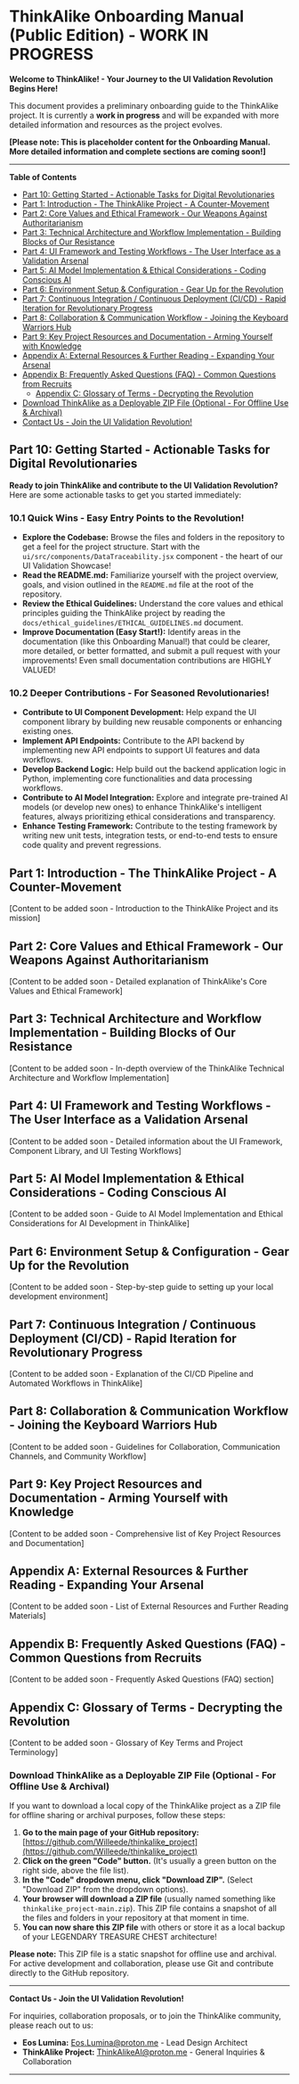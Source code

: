 # ThinkAlike Onboarding Manual (Public Edition) - WORK IN PROGRESS

**Welcome to ThinkAlike! - Your Journey to the UI Validation Revolution Begins Here!**

This document provides a preliminary onboarding guide to the ThinkAlike project.  It is currently a **work in progress** and will be expanded with more detailed information and resources as the project evolves.

**[Please note: This is placeholder content for the Onboarding Manual. More detailed information and complete sections are coming soon!]**

---

**Table of Contents**

*   [Part 10: Getting Started - Actionable Tasks for Digital Revolutionaries](#part-10-getting-started---actionable-tasks-for-digital-revolutionaries)
*   [Part 1: Introduction - The ThinkAlike Project - A Counter-Movement](#part-1-introduction---the-thinkalike-project---a-counter-movement)
*   [Part 2: Core Values and Ethical Framework - Our Weapons Against Authoritarianism](#part-2-core-values-and-ethical-framework---our-weapons-against-authoritarianism)
*   [Part 3: Technical Architecture and Workflow Implementation - Building Blocks of Our Resistance](#part-3-technical-architecture-and-workflow-implementation---building-blocks-of-our-resistance)
*   [Part 4: UI Framework and Testing Workflows - The User Interface as a Validation Arsenal](#part-4-ui-framework-and-testing-workflows---the-user-interface-as-a-validation-arsenal)
*   [Part 5: AI Model Implementation & Ethical Considerations - Coding Conscious AI](#part-5-ai-model-implementation--ethical-considerations---coding-conscious-ai)
*   [Part 6: Environment Setup & Configuration - Gear Up for the Revolution](#part-6-environment-setup--configuration---gear-up-for-the-revolution)
*   [Part 7: Continuous Integration / Continuous Deployment (CI/CD) - Rapid Iteration for Revolutionary Progress](#part-7-continuous-integration--continuous-deployment-cicd---rapid-iteration-for-revolutionary-progress)
*   [Part 8: Collaboration & Communication Workflow - Joining the Keyboard Warriors Hub](#part-8-collaboration--communication-workflow---joining-the-keyboard-warriors-hub)
*   [Part 9: Key Project Resources and Documentation - Arming Yourself with Knowledge](#part-9-key-project-resources-and-documentation---arming-yourself-with-knowledge)
*   [Appendix A: External Resources & Further Reading - Expanding Your Arsenal](#appendix-a-external-resources--further-reading---expanding-your-arsenal)
*   [Appendix B: Frequently Asked Questions (FAQ) - Common Questions from Recruits](#appendix-b-frequently-asked-questions-faq---common-questions-and-answers)
    *   [Appendix C: Glossary of Terms - Decrypting the Revolution](#appendix-c-glossary-of-terms---decrypting-the-revolution)
*   [Download ThinkAlike as a Deployable ZIP File (Optional - For Offline Use & Archival)](#download-thinkalike-as-a-deployable-zip-file-optional---for-offline-use--archival)
*   [Contact Us - Join the UI Validation Revolution!](#contact-us---join-the-ui-validation-revolution)


## Part 10: Getting Started - Actionable Tasks for Digital Revolutionaries

**Ready to join ThinkAlike and contribute to the UI Validation Revolution?** Here are some actionable tasks to get you started immediately:

### 10.1 Quick Wins - Easy Entry Points to the Revolution!

*   **Explore the Codebase:**  Browse the files and folders in the repository to get a feel for the project structure. Start with the `ui/src/components/DataTraceability.jsx` component - the heart of our UI Validation Showcase!
*   **Read the README.md:**  Familiarize yourself with the project overview, goals, and vision outlined in the `README.md` file at the root of the repository.
*   **Review the Ethical Guidelines:**  Understand the core values and ethical principles guiding the ThinkAlike project by reading the `docs/ethical_guidelines/ETHICAL_GUIDELINES.md` document.
*   **Improve Documentation (Easy Start!):**  Identify areas in the documentation (like this Onboarding Manual!) that could be clearer, more detailed, or better formatted, and submit a pull request with your improvements! Even small documentation contributions are HIGHLY VALUED!

### 10.2 Deeper Contributions - For Seasoned Revolutionaries!

*   **Contribute to UI Component Development:**  Help expand the UI component library by building new reusable components or enhancing existing ones.
*   **Implement API Endpoints:**  Contribute to the API backend by implementing new API endpoints to support UI features and data workflows.
*   **Develop Backend Logic:**  Help build out the backend application logic in Python, implementing core functionalities and data processing workflows.
*   **Contribute to AI Model Integration:**  Explore and integrate pre-trained AI models (or develop new ones) to enhance ThinkAlike's intelligent features, always prioritizing ethical considerations and transparency.
*   **Enhance Testing Framework:**  Contribute to the testing framework by writing new unit tests, integration tests, or end-to-end tests to ensure code quality and prevent regressions.

## Part 1: Introduction - The ThinkAlike Project - A Counter-Movement

[Content to be added soon - Introduction to the ThinkAlike Project and its mission]

## Part 2: Core Values and Ethical Framework - Our Weapons Against Authoritarianism

[Content to be added soon - Detailed explanation of ThinkAlike's Core Values and Ethical Framework]

## Part 3: Technical Architecture and Workflow Implementation - Building Blocks of Our Resistance

[Content to be added soon - In-depth overview of the ThinkAlike Technical Architecture and Workflow Implementation]

## Part 4: UI Framework and Testing Workflows - The User Interface as a Validation Arsenal

[Content to be added soon - Detailed information about the UI Framework, Component Library, and UI Testing Workflows]

## Part 5: AI Model Implementation & Ethical Considerations - Coding Conscious AI

[Content to be added soon - Guide to AI Model Implementation and Ethical Considerations for AI Development in ThinkAlike]

## Part 6: Environment Setup & Configuration - Gear Up for the Revolution

[Content to be added soon - Step-by-step guide to setting up your local development environment]

## Part 7: Continuous Integration / Continuous Deployment (CI/CD) - Rapid Iteration for Revolutionary Progress

[Content to be added soon - Explanation of the CI/CD Pipeline and Automated Workflows in ThinkAlike]

## Part 8: Collaboration & Communication Workflow - Joining the Keyboard Warriors Hub

[Content to be added soon - Guidelines for Collaboration, Communication Channels, and Community Workflow]

## Part 9: Key Project Resources and Documentation - Arming Yourself with Knowledge

[Content to be added soon - Comprehensive list of Key Project Resources and Documentation]

## Appendix A: External Resources & Further Reading - Expanding Your Arsenal

[Content to be added soon - List of External Resources and Further Reading Materials]

## Appendix B: Frequently Asked Questions (FAQ) - Common Questions from Recruits

[Content to be added soon - Frequently Asked Questions (FAQ) section]

## Appendix C: Glossary of Terms - Decrypting the Revolution

[Content to be added soon - Glossary of Key Terms and Project Terminology]

### Download ThinkAlike as a Deployable ZIP File (Optional - For Offline Use & Archival)

If you want to download a local copy of the ThinkAlike project as a ZIP file for offline sharing or archival purposes, follow these steps:

1.  **Go to the main page of your GitHub repository:** [https://github.com/Willeede/thinkalike_project](https://github.com/Willeede/thinkalike_project)
2.  **Click on the green "Code" button.** (It's usually a green button on the right side, above the file list).
3.  **In the "Code" dropdown menu, click "Download ZIP".** (Select "Download ZIP" from the dropdown options).
4.  **Your browser will download a ZIP file** (usually named something like `thinkalike_project-main.zip`). This ZIP file contains a snapshot of all the files and folders in your repository at that moment in time.
5.  **You can now share this ZIP file** with others or store it as a local backup of your LEGENDARY TREASURE CHEST architecture!

**Please note:** This ZIP file is a static snapshot for offline use and archival. For active development and collaboration, please use Git and contribute directly to the GitHub repository.

---

**Contact Us - Join the UI Validation Revolution!**

For inquiries, collaboration proposals, or to join the ThinkAlike community, please reach out to us:

*   **Eos Lumina:** [Eos.Lumina@proton.me](mailto:Eos.Lumina@proton.me) - Lead Design Architect
*   **ThinkAlike Project:** [ThinkAlikeAI@proton.me](mailto:ThinkAlikeAI@proton.me) - General Inquiries & Collaboration

---
